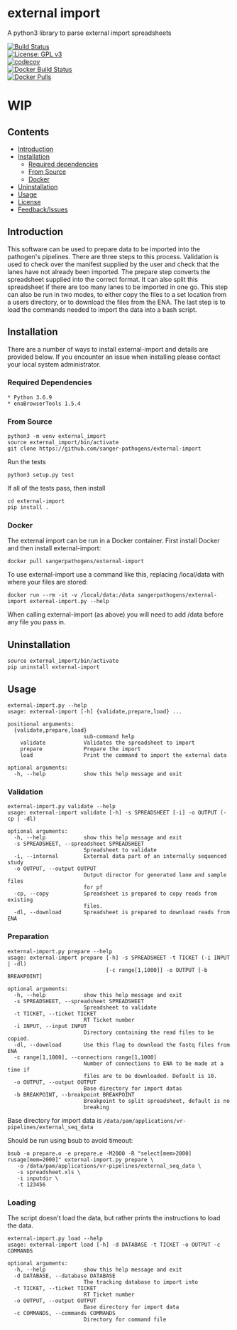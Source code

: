 # external import
A python3 library to parse external import spreadsheets

[![Build Status](https://travis-ci.org/sanger-pathogens/external-import.svg?branch=master)](https://travis-ci.org/sanger-pathogens/external-import)   
[![License: GPL v3](https://img.shields.io/badge/license-GPL%20v3-brightgreen.svg)](https://github.com/sanger-pathogens/external-import/blob/master/LICENSE)   
[![codecov](https://codecov.io/gh/sanger-pathogens/external-import/branch/master/graph/badge.svg)](https://codecov.io/gh/sanger-pathogens/external-import)   
[![Docker Build Status](https://img.shields.io/docker/cloud/build/sangerpathogens/external-import.svg)](https://hub.docker.com/r/sangerpathogens/external-import)  
[![Docker Pulls](https://img.shields.io/docker/pulls/sangerpathogens/external-import.svg)](https://hub.docker.com/r/sangerpathogens/external-import)  

# WIP
## Contents
  * [Introduction](#introduction)
  * [Installation](#installation)
    * [Required dependencies](#required-dependencies)
    * [From Source](#from-source)
    * [Docker](#docker)
  * [Uninstallation](#uninstallation)
  * [Usage](#usage)
  * [License](#license)
  * [Feedback/Issues](#feedbackissues)


## Introduction
This software can be used to prepare data to be imported into the pathogen's pipelines. There are three steps to this process. 
Validation is used to check over the manifest supplied by the user and check that the lanes have not already been imported. 
The prepare step converts the spreadsheet supplied into the correct format. It can also split this spreadsheet if there are 
too many lanes to be imported in one go. This step can also be run in two modes, to either copy the files to a set location 
from a users directory, or to download the files from the ENA. The last step is to load the commands needed to import the data 
into a bash script.  

## Installation
There are a number of ways to install external-import and details are provided below. If you encounter an issue when installing <software name> please contact your local system administrator.
### Required Dependencies 
    * Python 3.6.9
    * enaBrowserTools 1.5.4

### From Source
```
python3 -m venv external_import
source external_import/bin/activate
git clone https://github.com/sanger-pathogens/external-import
```
Run the tests 
```
python3 setup.py test
```
If all of the tests pass, then install 
```
cd external-import
pip install .
```

### Docker
The external import can be run in a Docker container. First install Docker 
and then install external-import:

    docker pull sangerpathogens/external-import

To use external-import use a command like this, replacing /local/data with where your files are stored:

    docker run --rm -it -v /local/data:/data sangerpathogens/external-import external-import.py --help

When calling external-import (as above) you will need to add /data before any file you pass in.

## Uninstallation
```
source external_import/bin/activate
pip uninstall external-import
```

## Usage
```
external-import.py --help
usage: external-import [-h] {validate,prepare,load} ...

positional arguments:
  {validate,prepare,load}
                        sub-command help
    validate            Validates the spreadsheet to import
    prepare             Prepare the import
    load                Print the command to import the external data

optional arguments:
  -h, --help            show this help message and exit
```

### Validation
```
external-import.py validate --help
usage: external-import validate [-h] -s SPREADSHEET [-i] -o OUTPUT (-cp | -dl)

optional arguments:
  -h, --help            show this help message and exit
  -s SPREADSHEET, --spreadsheet SPREADSHEET
                        Spreadsheet to validate
  -i, --internal        External data part of an internally sequenced study
  -o OUTPUT, --output OUTPUT
                        Output director for generated lane and sample files
                        for pf
  -cp, --copy           Spreadsheet is prepared to copy reads from existing
                        files.
  -dl, --download       Spreadsheet is prepared to download reads from ENA
```

### Preparation
```
external-import.py prepare --help
usage: external-import prepare [-h] -s SPREADSHEET -t TICKET (-i INPUT | -dl)
                               [-c range[1,1000]] -o OUTPUT [-b BREAKPOINT]

optional arguments:
  -h, --help            show this help message and exit
  -s SPREADSHEET, --spreadsheet SPREADSHEET
                        Spreadsheet to validate
  -t TICKET, --ticket TICKET
                        RT Ticket number
  -i INPUT, --input INPUT
                        Directory containing the read files to be copied.
  -dl, --download       Use this flag to download the fastq files from ENA
  -c range[1,1000], --connections range[1,1000]
                        Number of connections to ENA to be made at a time if
                        files are to be downloaded. Default is 10.
  -o OUTPUT, --output OUTPUT
                        Base directory for import datas
  -b BREAKPOINT, --breakpoint BREAKPOINT
                        Breakpoint to split spreadsheet, default is no
                        breaking

```
Base directory for import data is ```/data/pam/applications/vr-pipelines/external_seq_data```

Should be run using bsub to avoid timeout:
```
bsub -o prepare.o -e prepare.e -M2000 -R "select[mem>2000] rusage[mem=2000]" external-import.py prepare \
   -o /data/pam/applications/vr-pipelines/external_seq_data \
   -s spreadsheet.xls \
   -i inputdir \
   -t 123456 
```

### Loading
The script doesn't load the data, but rather prints the instructions to load the data.
```
external-import.py load --help
usage: external-import load [-h] -d DATABASE -t TICKET -o OUTPUT -c COMMANDS

optional arguments:
  -h, --help            show this help message and exit
  -d DATABASE, --database DATABASE
                        The tracking database to import into
  -t TICKET, --ticket TICKET
                        RT Ticket number
  -o OUTPUT, --output OUTPUT
                        Base directory for import data
  -c COMMANDS, --commands COMMANDS
                        Directory for command file
```
<!--
## License
<software name> is free software, licensed under [<license>](link_to_license_file_on_github).

## Feedback/Issues
Please report any issues to the [issues page](link_to_github_issues_page) or email path-help@sanger.ac.uk <or appropriate tool email list e.g. iva@sanger.ac.uk>.

## Citation
If you use this software please cite:
<Insert citation (journal publication, bioarxiv, JOSS or github repo)>

Also include any additional references that should be cited.

## Further Information (optional)
For more information on this software see:
* [Software Web page](link_to_web_page)
* [Jupyter notebook tutorial](https://github.com/sanger-pathogens/pathogen-informatics-training)
-->
